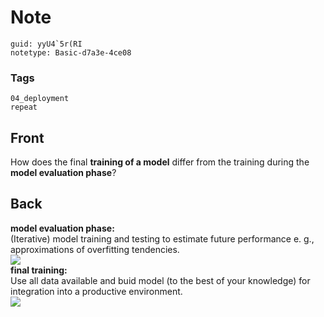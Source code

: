 # Note
```
guid: yyU4`5r(RI
notetype: Basic-d7a3e-4ce08
```

### Tags
```
04_deployment
repeat
```

## Front
How does the final <b>training of a model</b> differ from the
training during the <b>model evaluation phase</b>?

## Back
<div>
  <b>model evaluation phase:</b>
</div>(Iterative) model training and testing to estimate future
performance e. g., approximations of overfitting tendencies.
<div><img src="paste-203ccb14569d1b3981f0f3319fdb0f429d294bcf.jpg"></div>
<div>
  <b>final training:</b>
</div>
<div>
  Use all data available and buid model (to the best of your
  knowledge) for integration into a productive environment.
</div>
<div><img src="paste-1310b581880445fb68ef47631b51f8753e4e74fe.jpg"></div>
